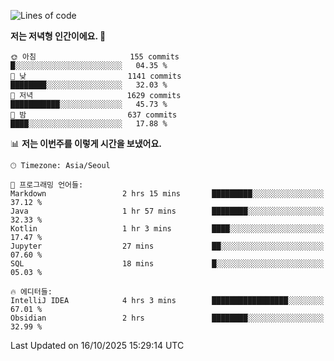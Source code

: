   <!--START_SECTION:waka-->
![Lines of code](https://img.shields.io/badge/%EC%A0%80%EB%8A%94%20%EC%97%AC%ED%83%9C%EA%B9%8C%EC%A7%80%20-1.9%20million%20%EC%A4%84%EC%9D%98%20%EC%BD%94%EB%93%9C%EB%A5%BC%20%EC%9E%91%EC%84%B1%ED%96%88%EC%96%B4%EC%9A%94.-blue)

**저는 저녁형 인간이에요. 🦉** 

```text
🌞 아침                     155 commits         █░░░░░░░░░░░░░░░░░░░░░░░░   04.35 % 
🌆 낮　                     1141 commits        ████████░░░░░░░░░░░░░░░░░   32.03 % 
🌃 저녁                     1629 commits        ███████████░░░░░░░░░░░░░░   45.73 % 
🌙 밤　                     637 commits         ████░░░░░░░░░░░░░░░░░░░░░   17.88 % 
```


📊 **저는 이번주를 이렇게 시간을 보냈어요.** 

```text
🕑︎ Timezone: Asia/Seoul

💬 프로그래밍 언어들: 
Markdown                 2 hrs 15 mins       █████████░░░░░░░░░░░░░░░░   37.12 % 
Java                     1 hr 57 mins        ████████░░░░░░░░░░░░░░░░░   32.33 % 
Kotlin                   1 hr 3 mins         ████░░░░░░░░░░░░░░░░░░░░░   17.47 % 
Jupyter                  27 mins             ██░░░░░░░░░░░░░░░░░░░░░░░   07.60 % 
SQL                      18 mins             █░░░░░░░░░░░░░░░░░░░░░░░░   05.03 % 

🔥 에디터들: 
IntelliJ IDEA            4 hrs 3 mins        █████████████████░░░░░░░░   67.01 % 
Obsidian                 2 hrs               ████████░░░░░░░░░░░░░░░░░   32.99 % 
```


 Last Updated on 16/10/2025 15:29:14 UTC
<!--END_SECTION:waka-->
